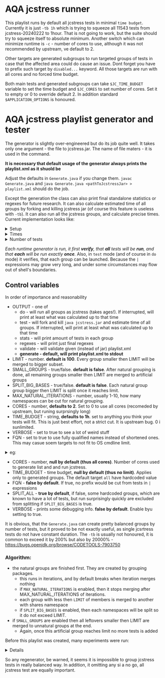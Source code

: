 # AQA jcstress runner

This playlist runs by default all jcstress tests in minimal `time budget`.  Currently  it is just `-tb 1h` which is trying to squeeze all 11543 tests from jcstress-20240222 to 1hour.  That is not going to work, but the suite should try to squeeze itself to absolute minimum. Another switch which can minimize runtime is `-c` - number of cores to use, although it was not recommended by upstream, ve default to 2.

Other targets are generated subgroups to run targeted groups of tests in case that the affected area could do cause an issue.  Dont forget you have to prefix such target by `disabled...` keyword. All those targets are run with all cores and no forced time budget. 

Both main tests and generated subgroups can take `$JC_TIME_BUDGET` variable to set the time budget and `$JC_CORES` to set number of cores. Set it to empty or 0 to override default 2.  In addition standard `$APPLICATION_OPTIONS` is honoured.

# AQA jcstress playlist generator and tester
The generator is slightly over-engineered but do its job quite well. It takes only one argument - the file to jcstress.jar. The name of file maters - it is used in the command.

**It is necessary that default usage of the generator always prints the playlist.xml as it shuold be**

Adjust the defaults in `Generate.java` if you change them. `javac Generate.java` and `java Generate.java <pathToJcstressJar> > playlist.xml` should do the job.

Except the generation the class can also print final standalone statistics or regexes for future research. It can also calculate estimated time of all groups by forking and killing jcstress jar (of course this feature is useless with `-tb`). It can also run all the jcstress groups, and calculate precise times. Current implementation looks like:
<details>
<summary>Setup</summary>
<pre>
Limit is 100; no group with more then 100 of tests should be merged to bigger ones. Exclude list is of length of 4
Small groups will not be created. Intentional?
Huge groups will NOT be split to more subsets. Intentional?
Max count of natural grouping iterations is 3
Only N from FQN will be used. This saves space, but risks duplicate matches
Cores limit for final playlist is not used
Time budget is not used. Intentional?
Output is set TEST
Total test cases: 11543
total tests files: 4374
Natural groups round 1 : 251
Natural groups round 2 : 112
Natural groups round 3 : 82
</pre>
</details>
<details>
<summary>Times</summary>
<pre>
Results gathered: 82 of expected 82; 100% time of longest group, n% time of ideal group from really run results
org.openjdk.jcstress.tests.seqcst.volatiles with 2131tests took 3928320s [45d+11:12:00] (100%)(+3494%)
org.openjdk.jcstress.tests.seqcst.sync with 2131tests took 3928320s [45d+11:12:00] (100%)(+3494%)
org.openjdk.jcstress.tests.volatiles with 39tests took 71135s [0d+19:45:35] (1%)(-35%)
org.openjdk.jcstress.tests.locks.stamped.StampedLockPairwiseTests with 450tests took 64799s [0d+17:59:59] (1%)(-41%)
org.openjdk.jcstress.tests.causality with 43tests took 42911s [0d+11:55:11] (1%)(-61%)
org.openjdk.jcstress.tests.fences.varHandles with 196tests took 28223s [0d+07:50:23] (0%)(-75%)
org.openjdk.jcstress.tests.memeffects.basic.atomicupdaters.AtomicIntegerFieldUpdater with 192tests took 27648s [0d+07:40:48] (0%)(-75%)
org.openjdk.jcstress.tests.memeffects.basic.atomicupdaters.AtomicLongFieldUpdater with 192tests took 27647s [0d+07:40:47] (0%)(-75%)
org.openjdk.jcstress.tests.memeffects.basic.atomic.AtomicLong with 192tests took 27647s [0d+07:40:47] (0%)(-75%)
org.openjdk.jcstress.tests.memeffects.basic.atomic.AtomicInteger with 192tests took 27647s [0d+07:40:47] (0%)(-75%)
org.openjdk.jcstress.tests.acqrel.varHandles.byteBuffer.heap.little with 168tests took 24192s [0d+06:43:12] (0%)(-78%)
org.openjdk.jcstress.tests.acqrel.varHandles.byteArray.big with 168tests took 24192s [0d+06:43:12] (0%)(-78%)
org.openjdk.jcstress.tests.acqrel.varHandles.byteBuffer.heap.big with 168tests took 24191s [0d+06:43:11] (0%)(-78%)
org.openjdk.jcstress.tests.acqrel.varHandles.byteBuffer.direct.little with 168tests took 24191s [0d+06:43:11] (0%)(-78%)
org.openjdk.jcstress.tests.acqrel.varHandles.byteBuffer.direct.big with 168tests took 24191s [0d+06:43:11] (0%)(-78%)
org.openjdk.jcstress.tests.acqrel.varHandles.byteArray.little with 168tests took 24191s [0d+06:43:11] (0%)(-78%)
org.openjdk.jcstress.tests.locks.mutex with 160tests took 23039s [0d+06:23:59] (0%)(-79%)
org.openjdk.jcstress.tests.memeffects.basic with 156tests took 22463s [0d+06:14:23] (0%)(-80%)
org.openjdk.jcstress.tests.oota with 13tests took 19440s [0d+05:24:00] (0%)(-83%)
org.openjdk.jcstress.tests.acqrel.varHandles.fields.volatiles with 126tests took 18144s [0d+05:02:24] (0%)(-84%)
org.openjdk.jcstress.tests.acqrel.varHandles.arrays.volatiles with 126tests took 18144s [0d+05:02:24] (0%)(-84%)
org.openjdk.jcstress.tests.acqrel.varHandles.arrays.acqrel with 126tests took 18144s [0d+05:02:24] (0%)(-84%)
org.openjdk.jcstress.tests.acqrel.fields.volatiles with 126tests took 18144s [0d+05:02:24] (0%)(-84%)
org.openjdk.jcstress.tests.acqrel.fields.sync with 126tests took 18144s [0d+05:02:24] (0%)(-84%)
org.openjdk.jcstress.tests.atomicity with 126tests took 18143s [0d+05:02:23] (0%)(-84%)
org.openjdk.jcstress.tests.acqrel.varHandles.fields.acqrel with 126tests took 18143s [0d+05:02:23] (0%)(-84%)
org.openjdk.jcstress.tests.atomics.longs.AtomicLongFieldUpdaterPairwiseTests with 111tests took 15840s [0d+04:24:00] (0%)(-86%)
org.openjdk.jcstress.tests.atomics.integer.AtomicIntegerPairwiseTests with 111tests took 15840s [0d+04:24:00] (0%)(-86%)
org.openjdk.jcstress.tests.atomics.integer.AtomicIntegerArrayPairwiseTests with 111tests took 15840s [0d+04:24:00] (0%)(-86%)
org.openjdk.jcstress.tests.atomics.longs.AtomicLongPairwiseTests with 111tests took 15839s [0d+04:23:59] (0%)(-86%)
org.openjdk.jcstress.tests.atomics.longs.AtomicLongArrayPairwiseTests with 111tests took 15839s [0d+04:23:59] (0%)(-86%)
org.openjdk.jcstress.tests.atomics.integer.AtomicIntegerFieldUpdaterPairwiseTests with 111tests took 15839s [0d+04:23:59] (0%)(-86%)
org.openjdk.jcstress.tests.atomicity.varHandles.byteBuffer.heap with 162tests took 15552s [0d+04:19:12] (0%)(-86%)
org.openjdk.jcstress.tests.atomicity.varHandles.byteBuffer.direct with 162tests took 15552s [0d+04:19:12] (0%)(-86%)
org.openjdk.jcstress.tests.atomicity.varHandles.byteArray with 162tests took 15551s [0d+04:19:11] (0%)(-86%)
org.openjdk.jcstress.tests.coherence.varHandles with 108tests took 15551s [0d+04:19:11] (0%)(-86%)
org.openjdk.jcstress.tests.accessAtomic.varHandles with 108tests took 15551s [0d+04:19:11] (0%)(-86%)
org.openjdk.jcstress.tests.atomicity.varHandles.arrays with 141tests took 13536s [0d+03:45:36] (0%)(-88%)
org.openjdk.jcstress.tests.atomicity.varHandles.fields with 141tests took 13535s [0d+03:45:35] (0%)(-88%)
org.openjdk.jcstress.tests.atomicity.varHandles.fields.WeakCASContendStrongTest with 108tests took 10368s [0d+02:52:48] (0%)(-91%)
org.openjdk.jcstress.tests.atomicity.varHandles.arrays.WeakCASTest with 108tests took 10368s [0d+02:52:48] (0%)(-91%)
org.openjdk.jcstress.tests.accessAtomic.varHandles.byteBuffer.heap with 72tests took 10368s [0d+02:52:48] (0%)(-91%)
org.openjdk.jcstress.tests.accessAtomic.varHandles.byteArray with 72tests took 10368s [0d+02:52:48] (0%)(-91%)
org.openjdk.jcstress.tests.atomicity.varHandles.fields.WeakCASTest with 108tests took 10367s [0d+02:52:47] (0%)(-91%)
org.openjdk.jcstress.tests.atomicity.varHandles.arrays.WeakCASContendStrongTest with 108tests took 10367s [0d+02:52:47] (0%)(-91%)
org.openjdk.jcstress.tests.coherence.varHandles.byteBuffer.heap with 72tests took 10367s [0d+02:52:47] (0%)(-91%)
org.openjdk.jcstress.tests.coherence.varHandles.byteBuffer.direct with 72tests took 10367s [0d+02:52:47] (0%)(-91%)
org.openjdk.jcstress.tests.coherence.varHandles.byteArray with 72tests took 10367s [0d+02:52:47] (0%)(-91%)
org.openjdk.jcstress.tests.accessAtomic.varHandles.byteBuffer.direct with 72tests took 10367s [0d+02:52:47] (0%)(-91%)
org.openjdk.jcstress.tests.countdownlatch with 24tests took 9791s [0d+02:43:11] (0%)(-92%)
org.openjdk.jcstress.tests.tearing with 87tests took 8352s [0d+02:19:12] (0%)(-93%)
org.openjdk.jcstress.tests.copy.manual.arrays with 56tests took 8064s [0d+02:14:24] (0%)(-93%)
org.openjdk.jcstress.tests.copy.arraycopy.arrays with 56tests took 8064s [0d+02:14:24] (0%)(-93%)
org.openjdk.jcstress.tests.copy.copyof.arrays with 56tests took 8063s [0d+02:14:23] (0%)(-93%)
org.openjdk.jcstress.tests.copy.clone.arrays with 56tests took 8063s [0d+02:14:23] (0%)(-93%)
org.openjdk.jcstress.tests.coherence with 54tests took 7776s [0d+02:09:36] (0%)(-93%)
org.openjdk.jcstress.tests.accessAtomic with 54tests took 7775s [0d+02:09:35] (0%)(-93%)
org.openjdk.jcstress.tests.init with 52tests took 7488s [0d+02:04:48] (0%)(-94%)
org.openjdk.jcstress.tests.initClass.arrays with 36tests took 5184s [0d+01:26:24] (0%)(-96%)
org.openjdk.jcstress.tests.init.arrays with 36tests took 5184s [0d+01:26:24] (0%)(-96%)
org.openjdk.jcstress.tests.defaultValues with 36tests took 5184s [0d+01:26:24] (0%)(-96%)
org.openjdk.jcstress.tests.tearing.arrays with 54tests took 5183s [0d+01:26:23] (0%)(-96%)
org.openjdk.jcstress.tests.accessAtomic.fields with 54tests took 5183s [0d+01:26:23] (0%)(-96%)
org.openjdk.jcstress.tests.locks with 36tests took 5183s [0d+01:26:23] (0%)(-96%)
org.openjdk.jcstress.tests.initLen.arrays with 36tests took 5183s [0d+01:26:23] (0%)(-96%)
org.openjdk.jcstress.tests.initClass with 36tests took 5183s [0d+01:26:23] (0%)(-96%)
org.openjdk.jcstress.tests.defaultValues.arrays with 36tests took 5183s [0d+01:26:23] (0%)(-96%)
org.openjdk.jcstress.tests.singletons with 28tests took 4032s [0d+01:07:12] (0%)(-97%)
org.openjdk.jcstress.tests.copy.clone with 28tests took 4032s [0d+01:07:12] (0%)(-97%)
org.openjdk.jcstress.tests.copy.manual with 28tests took 4031s [0d+01:07:11] (0%)(-97%)
org.openjdk.jcstress.tests.atomics with 28tests took 3743s [0d+01:02:23] (0%)(-97%)
org.openjdk.jcstress.tests.fences with 16tests took 2303s [0d+00:38:23] (0%)(-98%)
org.openjdk.jcstress.tests.strings with 17tests took 2016s [0d+00:33:36] (0%)(-99%)
org.openjdk.jcstress.tests.unsafe with 10tests took 1439s [0d+00:23:59] (0%)(-99%)
org.openjdk.jcstress.tests.varhandles with 6tests took 864s [0d+00:14:24] (0%)(-100%)
org.openjdk.jcstress.tests.executors with 6tests took 576s [0d+00:09:36] (0%)(-100%)
org.openjdk.jcstress.tests.future with 5tests took 575s [0d+00:09:35] (0%)(-100%)
org.openjdk.jcstress.tests.interrupt with 15tests took 540s [0d+00:09:00] (0%)(-100%)
org.openjdk.jcstress.tests.sample with 3tests took 288s [0d+00:04:48] (0%)(-100%)
org.openjdk.jcstress.tests.collections with 3tests took 287s [0d+00:04:47] (0%)(-100%)
org.openjdk.jcstress.tests.threadlocal with 2tests took 287s [0d+00:04:47] (0%)(-100%)
org.openjdk.jcstress.tests.mxbeans with 2tests took 287s [0d+00:04:47] (0%)(-100%)
Total time: 149338 minutes [103d+16:58:38]
Ideal avg time: 1821 minutes [1d+06:21:12] (100%)
Max seen  time: 65472 minutes [45d+11:12:00] (3594%)
Min seen  time: 4 minutes [0d+00:04:47] (0%)
Avg differecne from longest: 2%
Avg differecne from ideal: -70%
</pre>
</details>
<details>
<summary>Number of tests</summary>
<pre>
org.openjdk.jcstress.tests.mxbeans: classes 1/tests 2(ac/ar:2/0)
org.openjdk.jcstress.tests.threadlocal: classes 1/tests 2(ac/ar:2/0)
org.openjdk.jcstress.tests.collections: classes 1/tests 3(ac/ar:2/1)
org.openjdk.jcstress.tests.sample: classes 1/tests 3(ac/ar:2/1)
org.openjdk.jcstress.tests.future: classes 2/tests 5(ac/ar:4/1)
org.openjdk.jcstress.tests.executors: classes 2/tests 6(ac/ar:4/2)
org.openjdk.jcstress.tests.varhandles: classes 3/tests 6(ac/ar:6/0)
org.openjdk.jcstress.tests.unsafe: classes 5/tests 10(ac/ar:10/0)
org.openjdk.jcstress.tests.oota: classes 5/tests 13(ac/ar:13/0)
org.openjdk.jcstress.tests.interrupt: classes 15/tests 15(ac/ar:15/0)
org.openjdk.jcstress.tests.fences: classes 8/tests 16(ac/ar:16/0)
org.openjdk.jcstress.tests.strings: classes 7/tests 17(ac/ar:14/3)
org.openjdk.jcstress.tests.countdownlatch: classes 10/tests 24(ac/ar:24/0)
org.openjdk.jcstress.tests.atomics: classes 13/tests 28(ac/ar:26/2)
org.openjdk.jcstress.tests.copy.clone: classes 14/tests 28(ac/ar:28/0)
org.openjdk.jcstress.tests.copy.manual: classes 14/tests 28(ac/ar:28/0)
org.openjdk.jcstress.tests.singletons: classes 14/tests 28(ac/ar:28/0)
org.openjdk.jcstress.tests.defaultValues: classes 18/tests 36(ac/ar:36/0)
org.openjdk.jcstress.tests.defaultValues.arrays: classes 18/tests 36(ac/ar:36/0)
org.openjdk.jcstress.tests.init.arrays: classes 18/tests 36(ac/ar:36/0)
org.openjdk.jcstress.tests.initClass: classes 18/tests 36(ac/ar:36/0)
org.openjdk.jcstress.tests.initClass.arrays: classes 18/tests 36(ac/ar:36/0)
org.openjdk.jcstress.tests.initLen.arrays: classes 18/tests 36(ac/ar:36/0)
org.openjdk.jcstress.tests.locks: classes 18/tests 36(ac/ar:36/0)
org.openjdk.jcstress.tests.volatiles: classes 15/tests 39(ac/ar:39/0)
org.openjdk.jcstress.tests.causality: classes 18/tests 43(ac/ar:43/0)
org.openjdk.jcstress.tests.init: classes 26/tests 52(ac/ar:52/0)
org.openjdk.jcstress.tests.accessAtomic: classes 27/tests 54(ac/ar:54/0)
org.openjdk.jcstress.tests.accessAtomic.fields: classes 18/tests 54(ac/ar:36/18)
org.openjdk.jcstress.tests.coherence: classes 27/tests 54(ac/ar:54/0)
org.openjdk.jcstress.tests.tearing.arrays: classes 18/tests 54(ac/ar:36/18)
org.openjdk.jcstress.tests.copy.arraycopy.arrays: classes 28/tests 56(ac/ar:56/0)
org.openjdk.jcstress.tests.copy.clone.arrays: classes 28/tests 56(ac/ar:56/0)
org.openjdk.jcstress.tests.copy.copyof.arrays: classes 28/tests 56(ac/ar:56/0)
org.openjdk.jcstress.tests.copy.manual.arrays: classes 28/tests 56(ac/ar:56/0)
org.openjdk.jcstress.tests.accessAtomic.varHandles.byteArray: classes 36/tests 72(ac/ar:72/0)
org.openjdk.jcstress.tests.accessAtomic.varHandles.byteBuffer.direct: classes 36/tests 72(ac/ar:72/0)
org.openjdk.jcstress.tests.accessAtomic.varHandles.byteBuffer.heap: classes 36/tests 72(ac/ar:72/0)
org.openjdk.jcstress.tests.coherence.varHandles.byteArray: classes 36/tests 72(ac/ar:72/0)
org.openjdk.jcstress.tests.coherence.varHandles.byteBuffer.direct: classes 36/tests 72(ac/ar:72/0)
org.openjdk.jcstress.tests.coherence.varHandles.byteBuffer.heap: classes 36/tests 72(ac/ar:72/0)
org.openjdk.jcstress.tests.tearing: classes 29/tests 87(ac/ar:58/29)
org.openjdk.jcstress.tests.accessAtomic.varHandles: classes 54/tests 108(ac/ar:108/0)
org.openjdk.jcstress.tests.atomicity.varHandles.arrays.WeakCASContendStrongTest: classes 36/tests 108(ac/ar:72/36)
org.openjdk.jcstress.tests.atomicity.varHandles.arrays.WeakCASTest: classes 36/tests 108(ac/ar:72/36)
org.openjdk.jcstress.tests.atomicity.varHandles.fields.WeakCASContendStrongTest: classes 36/tests 108(ac/ar:72/36)
org.openjdk.jcstress.tests.atomicity.varHandles.fields.WeakCASTest: classes 36/tests 108(ac/ar:72/36)
org.openjdk.jcstress.tests.coherence.varHandles: classes 54/tests 108(ac/ar:108/0)
org.openjdk.jcstress.tests.atomics.integer.AtomicIntegerArrayPairwiseTests: classes 55/tests 111(ac/ar:110/1)
org.openjdk.jcstress.tests.atomics.integer.AtomicIntegerFieldUpdaterPairwiseTests: classes 55/tests 111(ac/ar:110/1)
org.openjdk.jcstress.tests.atomics.integer.AtomicIntegerPairwiseTests: classes 55/tests 111(ac/ar:110/1)
org.openjdk.jcstress.tests.atomics.longs.AtomicLongArrayPairwiseTests: classes 55/tests 111(ac/ar:110/1)
org.openjdk.jcstress.tests.atomics.longs.AtomicLongFieldUpdaterPairwiseTests: classes 55/tests 111(ac/ar:110/1)
org.openjdk.jcstress.tests.atomics.longs.AtomicLongPairwiseTests: classes 55/tests 111(ac/ar:110/1)
org.openjdk.jcstress.tests.acqrel.fields.sync: classes 63/tests 126(ac/ar:126/0)
org.openjdk.jcstress.tests.acqrel.fields.volatiles: classes 63/tests 126(ac/ar:126/0)
org.openjdk.jcstress.tests.acqrel.varHandles.arrays.acqrel: classes 63/tests 126(ac/ar:126/0)
org.openjdk.jcstress.tests.acqrel.varHandles.arrays.volatiles: classes 63/tests 126(ac/ar:126/0)
org.openjdk.jcstress.tests.acqrel.varHandles.fields.acqrel: classes 63/tests 126(ac/ar:126/0)
org.openjdk.jcstress.tests.acqrel.varHandles.fields.volatiles: classes 63/tests 126(ac/ar:126/0)
org.openjdk.jcstress.tests.atomicity: classes 63/tests 126(ac/ar:126/0)
org.openjdk.jcstress.tests.atomicity.varHandles.arrays: classes 47/tests 141(ac/ar:94/47)
org.openjdk.jcstress.tests.atomicity.varHandles.fields: classes 47/tests 141(ac/ar:94/47)
org.openjdk.jcstress.tests.memeffects.basic: classes 78/tests 156(ac/ar:156/0)
org.openjdk.jcstress.tests.locks.mutex: classes 80/tests 160(ac/ar:160/0)
org.openjdk.jcstress.tests.atomicity.varHandles.byteArray: classes 54/tests 162(ac/ar:108/54)
org.openjdk.jcstress.tests.atomicity.varHandles.byteBuffer.direct: classes 54/tests 162(ac/ar:108/54)
org.openjdk.jcstress.tests.atomicity.varHandles.byteBuffer.heap: classes 54/tests 162(ac/ar:108/54)
org.openjdk.jcstress.tests.acqrel.varHandles.byteArray.big: classes 84/tests 168(ac/ar:168/0)
org.openjdk.jcstress.tests.acqrel.varHandles.byteArray.little: classes 84/tests 168(ac/ar:168/0)
org.openjdk.jcstress.tests.acqrel.varHandles.byteBuffer.direct.big: classes 84/tests 168(ac/ar:168/0)
org.openjdk.jcstress.tests.acqrel.varHandles.byteBuffer.direct.little: classes 84/tests 168(ac/ar:168/0)
org.openjdk.jcstress.tests.acqrel.varHandles.byteBuffer.heap.big: classes 84/tests 168(ac/ar:168/0)
org.openjdk.jcstress.tests.acqrel.varHandles.byteBuffer.heap.little: classes 84/tests 168(ac/ar:168/0)
org.openjdk.jcstress.tests.memeffects.basic.atomic.AtomicInteger: classes 96/tests 192(ac/ar:192/0)
org.openjdk.jcstress.tests.memeffects.basic.atomic.AtomicLong: classes 96/tests 192(ac/ar:192/0)
org.openjdk.jcstress.tests.memeffects.basic.atomicupdaters.AtomicIntegerFieldUpdater: classes 96/tests 192(ac/ar:192/0)
org.openjdk.jcstress.tests.memeffects.basic.atomicupdaters.AtomicLongFieldUpdater: classes 96/tests 192(ac/ar:192/0)
org.openjdk.jcstress.tests.fences.varHandles: classes 98/tests 196(ac/ar:196/0)
org.openjdk.jcstress.tests.locks.stamped.StampedLockPairwiseTests: classes 225/tests 450(ac/ar:450/0)
org.openjdk.jcstress.tests.seqcst.sync: classes 489/tests 2131(ac/ar:1642/489)
org.openjdk.jcstress.tests.seqcst.volatiles: classes 489/tests 2131(ac/ar:1642/489)
</pre>
</details>

*Each runtime generator is run, it first **verify**, that **all** tests will be **run**, and that **each** will be run exactly **once**.* Also, in `test` mode (and of course in `do` mode) it verifies, that each group can be launched. Because the `|` expressions may grow very long, and under some circumstances may flow out of shell's boundaries.

## Control variables
In order of importance and reasonability
 * OUTPUT - one of  
   * do - will run all groups as jcstress (takes ages!).  If interrupted, will print at least what was calculated up to that time
   * test - will fork and kill `java jcstress.jar` and estimate time of all groups. If interrupted, will print at least what was calculated up to that time
   * stats - will print amount of tests in each group
   * regexes - will print just final regexes
   * validate - will validate given (instead of jar) playlist.xml
   * **generate - default, will print playlist.xml to stdout**
 * LIMIT - number. **default is 100**. Every group smaller then LIMIT will be merged to bigger subset.
 * SMALL_GROUPS - true/false. **default is false**. After natural grouping is done, all remaining groups smaller then LIMIT are merged to artificial groups
 * SPLIT_BIG_BASES - true/false. **default is false**. Each natural  group group bigger then LIMIT is split once it reaches limit.
 * MAX_NATURAL_ITERATIONS - number, usually 1-10, how many namespaces can be cut for natural grouping.
 * CORES - number, **defaults to 2**. Set to 0 to use all cores (recomeded by upstream, but runing surprsingly long)
 * TIME_BUDGET - string, **defaults to 1h**. set to anything you think your tests will fit. This is just best effort, not a strict cut. It is upstream bug. 0 i sunlimited.
 * VERBOSE - set to true to see a lot of weird stuff
 * FQN - set to true to use fully qualified names instead of shortened ones. This may casue soem targets to not fit to OS cmdline limit.
 <details>
<summary>eg:</summary>
<pre>
org.openjdk.jcstress.tests.atomicity.varHandles.arrays.WeakCASContendStrongTest
org.openjdk.jcstress.tests.atomicity.varHandles.arrays.WeakCASTest
org.openjdk.jcstress.tests.atomicity.varHandles.fields.WeakCASContendStrongTest
org.openjdk.jcstress.tests.atomicity.varHandles.fields.WeakCASTest:

Are not mixed, because MAX_NATURAL_ITERATIONS was 3. If it would be 4, one more level would be  cut (if LIMIT allows), to:
org.openjdk.jcstress.tests.atomicity.varHandles.arrays
org.openjdk.jcstress.tests.atomicity.varHandles.fields

If it would be 5, and LIMIT would allow, it would cut one more: to
org.openjdk.jcstress.tests.atomicity.varHandles
</pre>
</details>

 * CORES - number, **null by default (thus all cores)**. Number of cores used to generate list and and run jcstress.
 * TIME_BUDGET - time budget, **null by default (thus no limit)**. Applies only to generated groups. The default target `all` have hardcoded value
 * FQN - **false by default**. If true, no prefix would be cut from tests in `|` expressions
 * SPLIT_ALL - **true by default**, if false, some hardcoded groups, which are known to have a lot of tests, but run surprisingly quickly are excluded from splitting if `SPLIT_BIG_BASES` is true.
 * VERBOSE - prints some debugging info. **false by default**. Enable byu setting to true.


 It is obvious, that the `Generate.java` can create pretty balanced groups by number of tests, but it proved to be not exactly useful, as single jcsrtress tests do not have constant duration. The `-tb` is usually not honoured, it is common to exceed it by 200% but also by 20000% - https://bugs.openjdk.org/browse/CODETOOLS-7903750

 ### Algorithm:
  * the natural groups are finished first. They are created by grouping packages.
    * this runs in iterations, and by default breaks when iteration merges nothing
    * if `MAX_NATURAL_ITERATIONS` is enabled, then it stops merging after MAX_NATURAL_ITERATIONS of iterations.
    * each group with less then `LIMIT` of members is merged to another with shares namespace
    * if `SPLIT_BIG_BASES` is enabled, then each namespaces will be split so it do not exceed LIMIT.
  * if `SMALL_GROUPS` are enabled then all leftovers smaller then LIMIT are merged to unnatural groups at the end.
    * Again, once this artificial group reaches limit no more tests is added 

Before this playlist was created, many experiments were run:
<details>
<pre>

 1 core : Total time: 9 minutes [0d+00:09:35]
 2 cores: Total time: 16458 minutes [11d+10:18:34]
 3 cores: Total time: 33695 minutes [23d+09:35:21]
 4 cores: Total time: 149339 minutes [103d+16:59:21]
 8 cores: Total time: 149339 minutes [103d+16:59:20] 

 split_exl Limit 10 - 603 groups, from those  7 "small groups" (0.5hours each. %like longest/ideal %17%/? (6m-2.5h)
 split_all Limit 10 - 603 groups, from those  7 "small groups" (0.5hours each. %like longest/ideal %68%/81 (26m-38m)
 split_exl Limit 50 - 128 groups, from those  6 "small groups" (~2.5hhours each. %like longest/ideal %60/85% (45m-3.5h)
 split_all Limit 50 - 206 groups, from those  7 "small groups" (~1.1 hours each. %like longest/ideal %37/27% (6s-3.5h)   
   (there was an error (eg for rg.openjdk.jcstress.tests.seqcst.sync-028) 3 actors:   No scheduling is possible, these tests would not run. Which I need to investiagte and maybe fall back to simple more simple class counting, or run also the -l listing with -c (which seems most correct, as -l is indeed counting with -c)
 the real min time would be some 1hour.
 split_exl Limit 100 - 60 groups, from those  7 "small groups" (~4.5hours each. %like longest/ideal %63/79% (2.5h-7h)
 split_all Limit 100 - 99 groups, from those  7 "small groups" (~2.5hours each . %like longest/ideal %38/21% (7s-7h)
   (same error, so real min time would be again some 2.5 hours)
 
  The estimated times are highly CORES sensitive. Some tests do not even run with CORES=1!
  Some groups, eg org.openjdk.jcstress.tests.seqcst.sync and org.openjdk.jcstress.tests.seqcst.volatiles are highly affected by cores (2->2hours 4=>45days!)
  other groups are slightly less affected by cores, but still are.
  
  This table was genrated with CORES=2 in TEST mode (thus with aprox 75% accuracy).
  jcstress20240202  4400classes with 11500 tests.
  Note, that `%like longest/ideal` is better closer to bigger/bigger.
  all: 2 cores and org.openjdk.jcstress.tests.seqcst.sync and org.openjdk.jcstress.tests.seqcst.volatiles not split:
  all: MAX_NATURAL_ITERATIONS=Integer.max_value SMALL_GROUPS=true SPLIT_BIG_BASES=true
  Limit 5 - 1207 groups, from those  8 "small groups" (not tried... yet... to long...)
  split_exl Limit 10 - 603 groups, from those  7 "small groups" (0.5hours each. %like longest/ideal %17%/? (6m-2.5h)
  split_all Limit 10 - 603 groups, from those  7 "small groups" (0.5hours each. %like longest/ideal %68%/81? (26m-38mm)
  Limit 50 - 128 groups, from those  6 "small groups" (~2.5hhours each. %like longest/ideal %60/85% (45m-3.5h)
  Limit 100 - 60 groups, from those  7 "small groups" (~4.5hours each. %like longest/ideal %63/79% (2.5h-7h)
  Limit 250 - 25 groups, from those  4 "small groups" (~11hours each. %like longest/ideal 63%/77% (2.5h-17h)
  Limit 500 - 14 groups, from those  4 "small groups" (~20hours each. %like longest/ideal 59%/60% (1.5h-1d 9h)
  Limit 1000 - 9 groups, from those  5 "small groups" (~1day 6hours each. %like longest/ideal 42%/41% (2.5h-3d)
  Limit 2000 - 6 groups, from those  4 "small groups" (~2day each, %like longest/ideal 41%/9% (2.5h-4d)
  Limit 5000 - 3 groups, from those  3 "small groups" (unknown, selector argument to long for one of groups)
  Limit 50000 - 1 groups, from those 1 "small groups" (unknown, selector argument to long)
  all tests in batch ~11.5 of day
  The minimal 2.5 which is invalidating huge groups a bit, are  the two excluded gorg.openjdk.jcstress.tests.seqcst.sync and org.openjdk.jcstress.tests.seqcst.volatiles,
 
  Note, that LIMIT is not strictly honored. It is jsut saying, that if there LIMIT of testes or more, it wil not be grouped.
  So in worse scenario, LIMIT-1+LIMIT-1 will join to group of size of (2*LIMIT)-2, but it is very rare,
  and in addition the time of one test is very far from being constant, so this deviation in size of grtoup (LIMIT+1, <2*LIMIT)-2> is minimal.
  If small groups are enagetOutputSbled, and they should be, there wil nearly always be some leftover group with size <= LIMIT
</pre>
</details>

So any regenerator, be warned, it seems it is impossible to group jcstress tests in really balanced way. In addition, it omitting any si a no go, all jcstress test are equally important.
